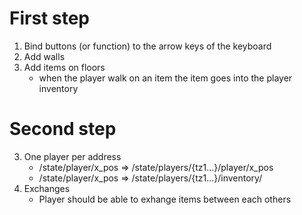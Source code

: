 # First step

1. Bind buttons (or function) to the arrow keys of the keyboard
2. Add walls
3. Add items on floors
   - when the player walk on an item the item goes into the player inventory

# Second step

3. One player per address
   - /state/player/x_pos => /state/players/{tz1...}/player/x_pos
   - /state/player/x_pos => /state/players/{tz1...}/inventory/
4. Exchanges
   - Player should be able to exhange items between each others
